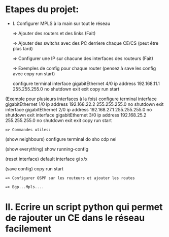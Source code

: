 # Etapes du projet:

- I. Configurer MPLS à la main sur tout le réseau
	
	=> Ajouter des routers et des links (Fait)

	=> Ajouter des switchs avec des PC derriere chaque CE/CS (peut être plus tard)

	=> Configurer une IP sur chacune des interfaces des routeurs (Fait)

	=> Exemples de config pour chaque router (pensez à save les config avec copy run start)

	configure terminal
	interface gigabitEthernet 4/0
	ip address 192.168.11.1 255.255.255.0
	no shutdown
	exit
	exit
	copy run start

(Exemple pour plusieurs interfaces à la fois)
configure terminal
interface gigabitEthernet 1/0
ip address 192.168.22.2 255.255.255.0
no shutdown
exit
interface gigabitEthernet 2/0
ip address 192.168.27.1 255.255.255.0
no shutdown
exit
interface gigabitEthernet 3/0
ip address 192.168.25.2 255.255.255.0
no shutdown
exit
exit
copy run start

	=> Commandes utiles:

(show neighbours)
configure terminal
do sho cdp nei

(show everything)
show running-config

(reset interface)
default interface gi x/x

(save config)
copy run start


	=> Configurer OSPF sur les routeurs et ajouter les routes

	=> Bgp...Mpls....

# II. Ecrire un script python qui permet de rajouter un CE dans le réseau facilement






